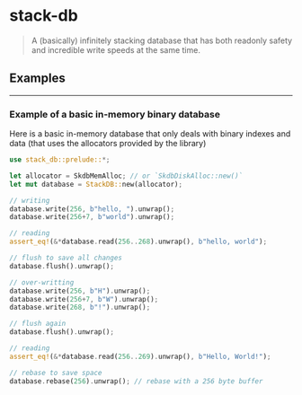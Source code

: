 # stack-db
> A (basically) infinitely stacking database that has both readonly safety and incredible write speeds at the same time.

## Examples
---
### Example of a basic in-memory binary database
Here is a basic in-memory database that only deals with binary indexes and data (that uses the allocators provided by the library)
```rust
use stack_db::prelude::*;

let allocator = SkdbMemAlloc; // or `SkdbDiskAlloc::new()`
let mut database = StackDB::new(allocator);

// writing
database.write(256, b"hello, ").unwrap();
database.write(256+7, b"world").unwrap();

// reading
assert_eq!(&*database.read(256..268).unwrap(), b"hello, world");

// flush to save all changes
database.flush().unwrap();

// over-writting
database.write(256, b"H").unwrap();
database.write(256+7, b"W").unwrap();
database.write(268, b"!").unwrap();

// flush again
database.flush().unwrap();

// reading
assert_eq!(&*database.read(256..269).unwrap(), b"Hello, World!");

// rebase to save space
database.rebase(256).unwrap(); // rebase with a 256 byte buffer
```
